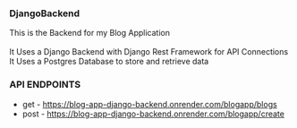 ### DjangoBackend
This is the Backend for my Blog Application
<br>
<br>
It Uses a Django Backend with Django Rest Framework for API Connections
<br>
It Uses a Postgres Database to store and retrieve data

### API ENDPOINTS

- get - https://blog-app-django-backend.onrender.com/blogapp/blogs
- post - https://blog-app-django-backend.onrender.com/blogapp/create
